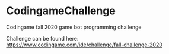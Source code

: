 # CodingameChallenge
Codingame fall 2020 game bot programming challenge

Challenge can be found here: https://www.codingame.com/ide/challenge/fall-challenge-2020
